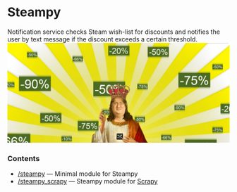 # Steampy
Notification service checks Steam wish-list for discounts and notifies the user by text message if the discount exceeds a certain threshold.
![Steam Sale!](assets/sale_gabe.jpg)


### Contents
* [/steampy](./steampy) — Minimal module for Steampy
* [/steampy_scrapy](./steampy_scrapy) — Steampy module for [Scrapy](https://scrapy.org/)

